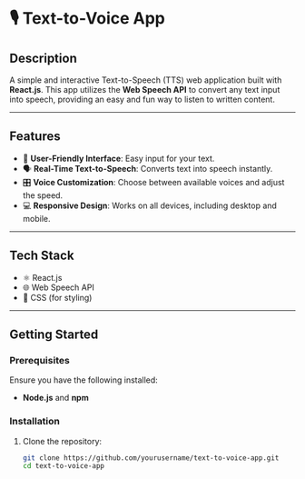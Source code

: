 # 🎙️ Text-to-Voice App  

## Description  
A simple and interactive Text-to-Speech (TTS) web application built with **React.js**. This app utilizes the **Web Speech API** to convert any text input into speech, providing an easy and fun way to listen to written content.  

---

## Features  
- 🎯 **User-Friendly Interface**: Easy input for your text.  
- 🗣️ **Real-Time Text-to-Speech**: Converts text into speech instantly.  
- 🎛️ **Voice Customization**: Choose between available voices and adjust the speed.  
- 💻 **Responsive Design**: Works on all devices, including desktop and mobile.  

---

## Tech Stack  
- ⚛️ React.js  
- 🌐 Web Speech API  
- 💅 CSS (for styling)  

---

## Getting Started  

### Prerequisites  
Ensure you have the following installed:  
- **Node.js** and **npm**  

### Installation  

1. Clone the repository:  
   ```bash
   git clone https://github.com/yourusername/text-to-voice-app.git
   cd text-to-voice-app
